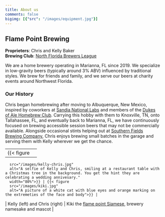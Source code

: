 ```yaml
---
title: About us
comments: false
bigimg: [{"src": "/images/equipment.jpg"}]
---
```


## Flame Point Brewing

**Proprieters**: Chris and Kelly Baker \
**Brewing Club**: [North Florida Brewers League](https://nfbl.org/)

We are a home brewery operating in Marianna, FL since 2019. 
We specialize in low-gravity beers (typically around 3% ABV) influenced
by traditional styles. We brew for friends and family, and we
serve our beers at charity events around Northwest Florida.

### Our History

Chris began homebrewing after moving to Albuquerque, New Mexico, inspired by
coworkers at [Sandia National Labs](https://sandia.gov) and members of the
[Dukes of Ale Homebrew Club](https://www.dukesofale.com/). Carrying this hobby
with them to Knoxville, TN, onto Tallahassee, FL, and eventually back to
Marianna, FL, we have continuously focused on brewing accessible session
beers that may not be commercially available. Alongside occasional stints
helping out at [Southern Fields Brewing
Company](https://www.southernfieldsbrewingco.com/), Chris enjoys brewing small
batches in the garage and serving them with Kelly wherever we get the chance.

||| 
|:--:|:--:|
| {{< figure 
      src="/images/kelly-chris.jpg" 
      alt="A selfie of Kelly and Chris, smiling at a restaurant table with a Christmas tree in the background. You get the hint they are celebrating a wedding annivesary." 
      width="80%">}} | {{< figure 
      src="/images/kiki.jpg" 
      alt="A picture of a white cat with blue eyes and orange marking on the extremeties of the face and body">}} |
| Kelly (left) and Chris (right) | Kiki the [flame point Siamese](https://happywhisker.com/flame-point-siamese-cat/), brewery namesake and mascot | 

